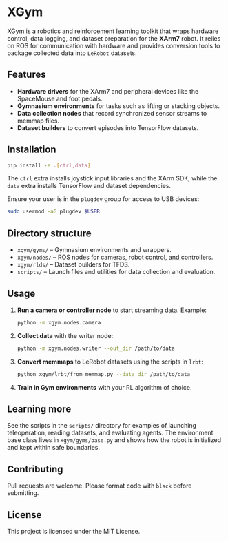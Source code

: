 # XGym

XGym is a robotics and reinforcement learning toolkit that wraps hardware control, data logging, and dataset preparation for the **XArm7** robot. It relies on ROS for communication with hardware and provides conversion tools to package collected data into `LeRobot` datasets.

## Features

- **Hardware drivers** for the XArm7 and peripheral devices like the SpaceMouse and foot pedals.
- **Gymnasium environments** for tasks such as lifting or stacking objects.
- **Data collection nodes** that record synchronized sensor streams to memmap files.
- **Dataset builders** to convert episodes into TensorFlow datasets.

## Installation

```bash
pip install -e .[ctrl,data]
```

The `ctrl` extra installs joystick input libraries and the XArm SDK, while the `data` extra installs TensorFlow and dataset dependencies.

Ensure your user is in the `plugdev` group for access to USB devices:

```bash
sudo usermod -aG plugdev $USER
```

## Directory structure

- `xgym/gyms/` – Gymnasium environments and wrappers.
- `xgym/nodes/` – ROS nodes for cameras, robot control, and controllers.
- `xgym/rlds/` – Dataset builders for TFDS.
- `scripts/` – Launch files and utilities for data collection and evaluation.

## Usage

1. **Run a camera or controller node** to start streaming data. Example:
   ```bash
   python -m xgym.nodes.camera
   ```
2. **Collect data** with the writer node:
   ```bash
   python -m xgym.nodes.writer --out_dir /path/to/data
   ```
3. **Convert memmaps** to LeRobot datasets using the scripts in `lrbt`:
   ```bash
   python xgym/lrbt/from_memmap.py --data_dir /path/to/data
   ```
4. **Train in Gym environments** with your RL algorithm of choice.

## Learning more

See the scripts in the `scripts/` directory for examples of launching teleoperation, reading datasets, and evaluating agents. The environment base class lives in `xgym/gyms/base.py` and shows how the robot is initialized and kept within safe boundaries.

## Contributing

Pull requests are welcome. Please format code with `black` before submitting.

## License

This project is licensed under the MIT License.
